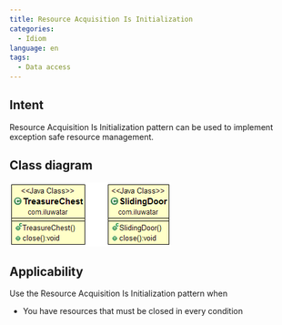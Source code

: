 ```yaml
---
title: Resource Acquisition Is Initialization
categories:
  - Idiom
language: en
tags:
  - Data access
---
```


## Intent
Resource Acquisition Is Initialization pattern can be used to implement exception safe resource management.

## Class diagram
![alt text](./etc/resource-acquisition-is-initialization.png "Resource Acquisition Is Initialization")

## Applicability
Use the Resource Acquisition Is Initialization pattern when

* You have resources that must be closed in every condition
